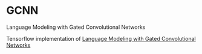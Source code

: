 # GCNN
Language Modeling with Gated Convolutional Networks

Tensorflow implementation of <a href='https://arxiv.org/abs/1612.08083'>Language Modeling with Gated Convolutional Networks</a>

